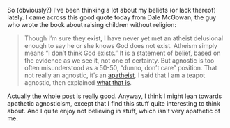 <!--
.. title: More Atheism
.. date: 2009-01-13 14:35:07
.. author: Amy Brown
-->

So (obviously?) I've been thinking a lot about my beliefs
(or lack thereof) lately.  I came across this good quote
today from Dale McGowan, the guy who wrote the book about
raising children without religion:

> Though I’m sure they exist, I have never yet met an 
> atheist delusional enough to say he or she knows God does 
> not exist. Atheism simply means “I don’t think God exists.” 
> It is a statement of belief, based on the evidence as we 
> see it, not one of certainty. But agnostic is too often 
> misunderstood as a 50-50, “dunno, don’t care” position. 
> That not really an agnostic, it’s an 
> [apatheist](http://en.wikipedia.org/wiki/Apatheist). I said 
> that I am a teapot agnostic, then explained 
> [what that is](http://en.wikipedia.org/wiki/Russell%27s_teapot).

Actually [the whole post](http://parentingbeyondbelief.com/blog/?p=1578) 
is really good.  Anyway, I think I might lean towards apathetic
agnosticism, except that I find this stuff quite interesting to
think about.  And I quite enjoy not believing in stuff, which
isn't very apathetic of me.



